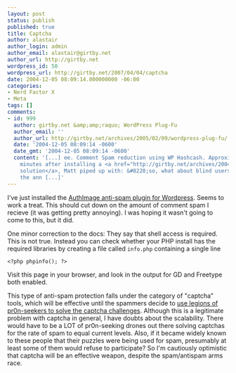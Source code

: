 ```yaml
---
layout: post
status: publish
published: true
title: Captcha
author: alastair
author_login: admin
author_email: alastair@girtby.net
author_url: http://girtby.net
wordpress_id: 50
wordpress_url: http://girtby.net/2007/04/04/captcha
date: 2004-12-05 08:09:14.000000000 -06:00
categories:
- Nerd Factor X
- Meta
tags: []
comments:
- id: 999
  author: girtby.net &amp;amp;raquo; WordPress Plug-Fu
  author_email: ''
  author_url: http://girtby.net/archives/2005/02/09/wordpress-plug-fu/
  date: '2004-12-05 08:09:14 -0600'
  date_gmt: '2004-12-05 08:09:14 -0600'
  content: '[...] ee. Comment Spam reduction using WP Hashcash. Approximately two
    minutes after installing a <a href="http://girtby.net/archives/2004/12/05/captcha/">CAPTCHA-based
    solution</a>, Matt piped up with: &#8220;so, what about blind users?". This, and
    the ann [...]'
---
```

I've just installed the <a href="http://www.gudlyf.com/index.php?p=376">AuthImage anti-spam plugin for Wordpress</a>. Seems to work a treat. This should cut down on the amount of comment spam I recieve (it was getting pretty annoying). I was hoping it wasn't going to come to this, but it did.

One minor correction to the docs: They say that shell access is required. This is not true. Instead you can check whether your PHP install has the required libraries by creating a file called `info.php` containing a single line

    <?php phpinfo(); ?>

Visit this page in your browser, and look in the output for GD and Freetype both enabled.

This type of anti-spam protection falls under the category of "captcha" tools, which will be effective until the spammers decide to <a href="http://www.boingboing.net/2004/01/27/solving_and_creating.html">use legions of pr0n-seekers to solve the captcha challenges</a>. Although this is a legitimate problem with captcha in general, I have doubts about the scalability. There would have to be a LOT of pr0n-seeking drones out there solving captchas for the rate of spam to equal current levels. Also, if it became widely known to these people that their puzzles were being used for spam, presumably at least some of them would refuse to participate? So I'm cautiously optimistic that captcha will be an effective weapon, despite the spam/antispam arms race.
